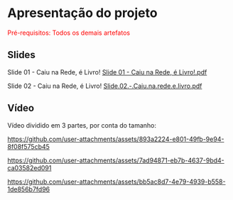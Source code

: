 # Apresentação do projeto

<span style="color:red">Pré-requisitos: Todos os demais artefatos</span>

## Slides

Slide 01 - Caiu na Rede, é Livro!
[Slide 01 - Caiu na Rede, é Livro!.pdf](https://github.com/user-attachments/files/18054085/Slide.01.-.Caiu.na.Rede.e.Livro.pdf)

Slide 02 - Caiu na Rede, é Livro!
[Slide.02.-.Caiu.na.rede.e.livro.pdf](https://github.com/user-attachments/files/18055105/Slide.02.-.Caiu.na.rede.e.livro.pdf)

## Vídeo

Vídeo dividido em 3 partes, por conta do tamanho: 

https://github.com/user-attachments/assets/893a2224-e801-49fb-9e94-8f08f575cb45

https://github.com/user-attachments/assets/7ad94871-eb7b-4637-9bd4-ca03582ed091

https://github.com/user-attachments/assets/bb5ac8d7-4e79-4939-b558-1de856b7fd96








